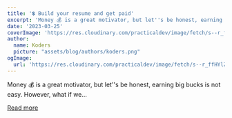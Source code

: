 ```yaml
---
title: '💲 Build your resume and get paid'
excerpt: 'Money 💰 is a great motivator, but let''s be honest, earning big bucks is not easy. However, what if we...'
date: '2023-03-25'
coverImage: 'https://res.cloudinary.com/practicaldev/image/fetch/s--r_ffHYlZ--/c_imagga_scale,f_auto,fl_progressive,h_420,q_auto,w_1000/https://dev-to-uploads.s3.amazonaws.com/uploads/articles/he6yl75achcp6a0j4z4h.png'
author:
  name: Koders
  picture: "assets/blog/authors/koders.png"
ogImage:
  url: 'https://res.cloudinary.com/practicaldev/image/fetch/s--r_ffHYlZ--/c_imagga_scale,f_auto,fl_progressive,h_420,q_auto,w_1000/https://dev-to-uploads.s3.amazonaws.com/uploads/articles/he6yl75achcp6a0j4z4h.png'
---
```


Money 💰 is a great motivator, but let''s be honest, earning big bucks is not easy. However, what if we...

[Read more](https://dev.to/acidop/build-your-resume-and-get-paid-2imf)
